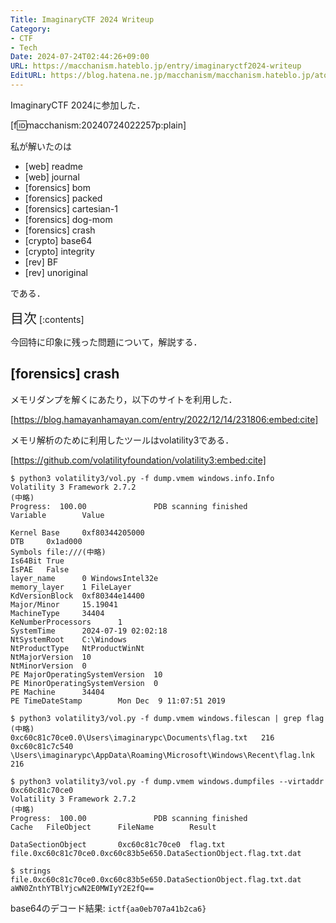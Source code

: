 ```yaml
---
Title: ImaginaryCTF 2024 Writeup
Category:
- CTF
- Tech
Date: 2024-07-24T02:44:26+09:00
URL: https://macchanism.hateblo.jp/entry/imaginaryctf2024-writeup
EditURL: https://blog.hatena.ne.jp/macchanism/macchanism.hateblo.jp/atom/entry/6801883189123372264
---
```


ImaginaryCTF 2024に参加した．

[f:id:macchanism:20240724022257p:plain]

<!-- more -->

私が解いたのは

* [web] readme
* [web] journal
* [forensics] bom
* [forensics] packed
* [forensics] cartesian-1
* [forensics] dog-mom
* [forensics] crash
* [crypto] base64
* [crypto] integrity
* [rev] BF
* [rev] unoriginal

である．

<span style="font-size: 150%">目次</span>
[:contents]

今回特に印象に残った問題について，解説する．

## [forensics] crash
メモリダンプを解くにあたり，以下のサイトを利用した．

[https://blog.hamayanhamayan.com/entry/2022/12/14/231806:embed:cite]

メモリ解析のために利用したツールはvolatility3である．

[https://github.com/volatilityfoundation/volatility3:embed:cite]

```shell
$ python3 volatility3/vol.py -f dump.vmem windows.info.Info
Volatility 3 Framework 2.7.2
(中略)
Progress:  100.00               PDB scanning finished                        
Variable        Value

Kernel Base     0xf80344205000
DTB     0x1ad000
Symbols file:///(中略)
Is64Bit True
IsPAE   False
layer_name      0 WindowsIntel32e
memory_layer    1 FileLayer
KdVersionBlock  0xf80344e14400
Major/Minor     15.19041
MachineType     34404
KeNumberProcessors      1
SystemTime      2024-07-19 02:02:18
NtSystemRoot    C:\Windows
NtProductType   NtProductWinNt
NtMajorVersion  10
NtMinorVersion  0
PE MajorOperatingSystemVersion  10
PE MinorOperatingSystemVersion  0
PE Machine      34404
PE TimeDateStamp        Mon Dec  9 11:07:51 2019

$ python3 volatility3/vol.py -f dump.vmem windows.filescan | grep flag
(中略)
0xc60c81c70ce0.0\Users\imaginarypc\Documents\flag.txt   216
0xc60c81c7c540  \Users\imaginarypc\AppData\Roaming\Microsoft\Windows\Recent\flag.lnk    216

$ python3 volatility3/vol.py -f dump.vmem windows.dumpfiles --virtaddr 0xc60c81c70ce0
Volatility 3 Framework 2.7.2
(中略)
Progress:  100.00               PDB scanning finished                        
Cache   FileObject      FileName        Result

DataSectionObject       0xc60c81c70ce0  flag.txt        file.0xc60c81c70ce0.0xc60c83b5e650.DataSectionObject.flag.txt.dat

$ strings file.0xc60c81c70ce0.0xc60c83b5e650.DataSectionObject.flag.txt.dat 
aWN0ZnthYTBlYjcwN2E0MWIyY2E2fQ==
```

base64のデコード結果: `ictf{aa0eb707a41b2ca6}`

